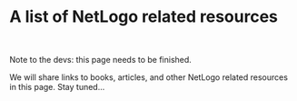 # A list of NetLogo related resources 

&nbsp;

<p class="badge badge-warning">Note to the devs: this page needs to be finished.</p>

We will share links to books, articles, and other NetLogo related resources in this page. Stay tuned...